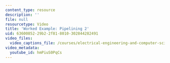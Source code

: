 ```yaml
---
content_type: resource
description: ''
file: null
resourcetype: Video
title: 'Worked Example: Pipelining 2'
uid: 63600852-29b2-2f81-8010-302844282491
video_files:
  video_captions_file: /courses/electrical-engineering-and-computer-science/6-004-computation-structures-spring-2017/c7/c7s2/c7s2v7/pipelining-2/hmPiuS0PqCs.vtt
video_metadata:
  youtube_id: hmPiuS0PqCs
---
```

